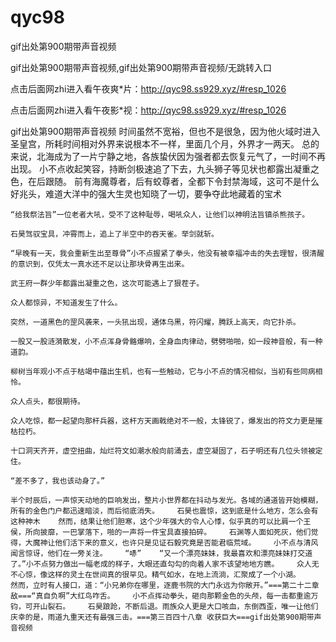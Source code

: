 # qyc98
gif出处第900期带声音视频

gif出处第900期带声音视频,gif出处第900期带声音视频/无跳转入口

点击后面网zhi进入看午夜爽*片：http://qyc98.ss929.xyz/#resp_1026

点击后面网zhi进入看午夜影*视：http://qyc98.ss929.xyz/#resp_1026

gif出处第900期带声音视频    时间虽然不宽裕，但也不是很急，因为他火域时进入圣皇宫，所耗时间相对外界来说根本不一样，里面几个月，外界才一两天。    总的来说，北海成为了一片宁静之地，各族蛰伏因为强者都去恢复元气了，一时间不再出现。    小不点收起笑容，持断剑极速追了下去，九头狮子等见状也都露出凝重之色，在后跟随。    前有海魔尊者，后有蛟尊者，全都下令封禁海域，这可不是什么好兆头，难道大洋中的强大生灵也知晓了一切，要争夺此地藏着的宝术

    “给我祭法旨”一位老者大吼，受不了这种耻辱，喝吼众人，让他们以神明法旨镇杀熊孩子。

    石昊驾驭宝具，冲霄而上，追上了半空中的吞天雀。举剑就斩。

    “早晚有一天，我会重新生出至尊骨”小不点握紧了拳头，他没有被幸福冲击的失去理智，很清醒的意识到，仅凭太一真水还不足以让那块骨再生出来。

    武王府一群少年都露出凝重之色，这次可能遇上了狠茬子。

    众人都惊异，不知道发生了什么。

    突然，一道黑色的罡风袭来，一头犼出现，通体乌黑，符闪耀，腾跃上高天，向它扑杀。

    一股又一股涟漪散发，小不点浑身骨骼爆响，全身血肉律动，劈劈啪啪，如一段神音般，有一种道韵。

    柳树当年观小不点于枯竭中蕴出生机，也有一些触动，它与小不点的情况相似，当初有些同病相怜。

    众人点头，都很期待。

    众人吃惊，都一起望向那杆兵器，这杆方天画戟绝对不一般，太锋锐了，爆发出的符文力更是摧枯拉朽。

    十口洞天齐开，虚空扭曲，灿烂符文如潮水般向前涌去，虚空凝固了，石子明还有几位头领被定住。

    “差不多了，我也该动身了。”

    半个时辰后，一声惊天动地的巨响发出，整片小世界都在抖动与发光。各域的通道皆开始模糊，所有的金色门户都迅速暗淡，而后彻底消失。    石昊也震惊，这到底是什么地方，怎么会有这种神木    然而，结果让他们胆寒，这个少年强大的令人心悸，似乎真的可以比肩一个王侯，所向披靡，一巴掌落下，啪的一声将一件宝具直接拍碎。    石渊等人面如死灰，他们觉得，大魔神让他们活下来的意义，也许只是见证石毅究竟是否能君临荒域。    小不点与清风闻言惊讶，他们在一旁关注。    “哧”    “又一个漂亮妹妹，我最喜欢和漂亮妹妹打交道了。”小不点努力做出一幅老成的样子，大眼还直勾勾的向着人家不该望地地方瞧。    众人无不心惊，像这样的灵土在世间真的很罕见。精气如水，在地上流淌，汇聚成了一个小湖。    然而，立时有人接口，道：“小兄弟你在哪里，逐鹿书院的大门永远为你敞开。”===第二十二章 敌===“真自负啊”大红鸟咋舌。    小不点挥动拳头，砸向那颗金色的头颅，每一击都重逾万钧，可开山裂石。    石昊踉跄，不断后退。雨族众人更是大口咳血，东倒西歪，唯一让他们庆幸的是，雨道九重天还有最强三击。===第三百四十八章 收获巨大===gif出处第900期带声音视频

